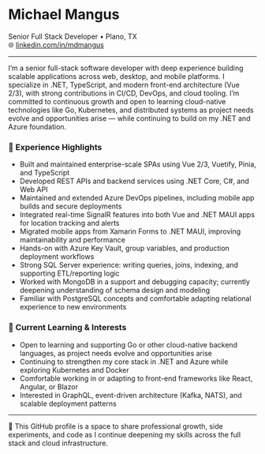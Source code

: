 # Michael Mangus

Senior Full Stack Developer • Plano, TX  
🌐 [linkedin.com/in/mdmangus](https://www.linkedin.com/in/mdmangus)

---

I’m a senior full-stack software developer with deep experience building scalable applications across web, desktop, and mobile platforms. I specialize in .NET, TypeScript, and modern front-end architecture (Vue 2/3), with strong contributions in CI/CD, DevOps, and cloud tooling. I’m committed to continuous growth and open to learning cloud-native technologies like Go, Kubernetes, and distributed systems as project needs evolve and opportunities arise — while continuing to build on my .NET and Azure foundation.

### 💼 Experience Highlights

- Built and maintained enterprise-scale SPAs using Vue 2/3, Vuetify, Pinia, and TypeScript
- Developed REST APIs and backend services using .NET Core, C#, and Web API
- Maintained and extended Azure DevOps pipelines, including mobile app builds and secure deployments
- Integrated real-time SignalR features into both Vue and .NET MAUI apps for location tracking and alerts
- Migrated mobile apps from Xamarin Forms to .NET MAUI, improving maintainability and performance
- Hands-on with Azure Key Vault, group variables, and production deployment workflows
- Strong SQL Server experience: writing queries, joins, indexing, and supporting ETL/reporting logic
- Worked with MongoDB in a support and debugging capacity; currently deepening understanding of schema design and modeling
- Familiar with PostgreSQL concepts and comfortable adapting relational experience to new environments

### 🔄 Current Learning & Interests

- Open to learning and supporting Go or other cloud-native backend languages, as project needs evolve and opportunities arise
- Continuing to strengthen my core stack in .NET and Azure while exploring Kubernetes and Docker
- Comfortable working in or adapting to front-end frameworks like React, Angular, or Blazor
- Interested in GraphQL, event-driven architecture (Kafka, NATS), and scalable deployment patterns

---

📌 This GitHub profile is a space to share professional growth, side experiments, and code as I continue deepening my skills across the full stack and cloud infrastructure.
